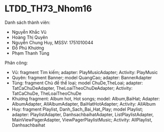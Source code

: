 # LTDD_TH73_Nhom16
Danh sách thành viên:
- Nguyễn Khắc Vũ
- Hoàng Thị Quyên
- Nguyễn Chung Huy, MSSV: 1751010044
- Đỗ Phú Khương
- Phạm Thanh Tùng

Phân công:
  - Vũ: fragment Tìm kiếm; adapter: PlayMusicAdapter; Activity: PlayMusic
  - Quyên: fragment Banner; model QuangCao; adapter: BannerAdapter
  - Tùng: fragment Chủ đề thể loại; model ChuDe,TheLoai; adapter: TatCaChuDeAdapter, TheLoaiTheoChuDeAdapter; Activity: TatCaChuDe, TheLoaiTheoChuDe
  - Khương fragment: Album hot, Hot songs; model: Album,BaiHat; Adapter: AlbumAdapter, AllAlbumAdapter, BaiHatHotAdapter; Activity: AllAlbum
  - Huy: fragment Playlist, Danh_Sach_Bai_Hat_Play; model Playlist; adapter: PlaylistAdapter, DanhsachbaihatAdapter, ListPlaylistAdapter, MainViewPagerAdapter, ViewPagerPlaylistMusic; Activity: AllPlaylist, Danhsachbaihat
